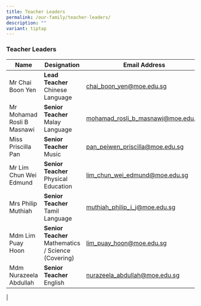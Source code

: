 ```yaml
---
title: Teacher Leaders
permalink: /our-family/teacher-leaders/
description: ""
variant: tiptap
---
```

### **Teacher Leaders**

|  Name | Designation | Email Address |
|---|---|---|
| Mr Chai Boon Yen  | **Lead Teacher**<br>Chinese Language | [chai_boon_yen@moe.edu.sg](chai_boon_yen@moe.edu.sg) |
| Mr Mohamad Rosli B Masnawi | **Senior Teacher**<br>Malay Language | [mohamad_rosli_b_masnawi@moe.edu.sg](mohamad_rosli_b_masnawi@moe.edu.sg) |
| Miss Priscilla Pan | **Senior Teacher**<br>Music | [pan_peiwen_priscilla@moe.edu.sg](pan_peiwen_priscilla@moe.edu.sg) |
| Mr Lim Chun Wei Edmund | **Senior Teacher**<br>Physical Education | [lim_chun_wei_edmund@moe.edu.sg](lim_chun_wei_edmund@moe.edu.sg) |
| Mrs Philip Muthiah | **Senior Teacher**<br>Tamil Language | [muthiah_philip_j_j@moe.edu.sg](muthiah_philip_j_j@moe.edu.sg) |
| Mdm Lim Puay Hoon | **Senior Teacher**<br>Mathematics / Science (Covering) | [lim_puay_hoon@moe.edu.sg](lim_puay_hoon@moe.edu.sg) |
| Mdm Nurazeela Abdullah| **Senior Teacher**<br>English | [nurazeela_abdullah@moe.edu.sg](nurazeela_abdullah@moe.edu.sg) |
|